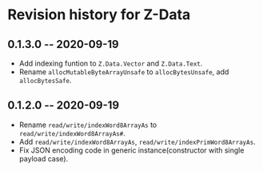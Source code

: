 # Revision history for Z-Data

## 0.1.3.0  -- 2020-09-19

* Add indexing funtion to `Z.Data.Vector` and `Z.Data.Text`.
* Rename `allocMutableByteArrayUnsafe` to `allocBytesUnsafe`, add `allocBytesSafe`.

## 0.1.2.0  -- 2020-09-19

* Rename `read/write/indexWord8ArrayAs` to `read/write/indexWord8ArrayAs#`.
* Add `read/write/indexWord8ArrayAs`, `read/write/indexPrimWord8ArrayAs`.
* Fix JSON encoding code in generic instance(constructor with single payload case).

